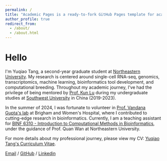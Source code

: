 ```yaml
---
permalink: /
title: "Academic Pages is a ready-to-fork GitHub Pages template for academic personal websites"
author_profile: true
redirect_from: 
  - /about/
  - /about.html
---
```


# Hello
I'm Yuqiao Tang, a second-year graduate student at [Northeastern University](https://www.northeastern.edu/). My research is centered around single-cell RNA-seq, genomics, transcriptomics, machine learning, bioinformatics tool development, and computational breeding. Throughout my academic journey, I've had the privilege of being mentored by [Prof. Kun Lu](https://www.researchgate.net/profile/Kun-Lu-15) during my undergraduate studies at [Southwest University](https://eecs.pku.edu.cn/) in China (2019-2023).

In the summer of 2024, I was fortunate to volunteer in [Prof. Vandana Gupta's lab](https://guptalab.bwh.harvard.edu/) at Brigham and Women's Hospital, where I contributed to cutting-edge research in bioinformatics. Currently, I am a teaching assistant for [BINF 6310 - Introduction to Computational Methods in Bioinformatics](https://cos.northeastern.edu/people/quan-wan/), under the guidance of Prof. Quan Wan at Northeastern University.

For more details about my professional journey, please view my CV: [Yuqiao Tang's Curriculum Vitae](../assets/Curriculum_Vitae.pdf).

[Email](tang.yuqi@northeastern.edu) / [GitHub](https://github.com/YUQIAOTANG]) / [Linkedin](https://www.linkedin.com/in/yuqiao-tang-a0b7b62a3/)

